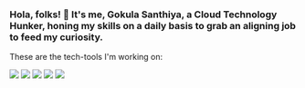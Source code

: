 ### Hola, folks! 👋 It's me, Gokula Santhiya, a Cloud Technology Hunker, honing my skills on a daily basis to grab an aligning job to feed my curiosity. 
These are the tech-tools I'm working on:

![](https://img.shields.io/badge/Python-<Python>informational?style=flat&logo=data:#3776AB;base64,<Python>)
![](https://img.shields.io/badge/AWS-<Python>informational?style=flat&logo=data:#3776AB;base64,<Python>)
![](https://img.shields.io/badge/Terraform-<Python>informational?style=flat&logo=data:#3776AB;base64,<Python>)
![](https://img.shields.io/badge/Ansible-<Python>informational?style=flat&logo=data:#3776AB;base64,<Python>)
![](https://img.shields.io/badge/RedHatEnterpriseLinux-<Python>informational?style=flat&logo=data:#3776AB;base64,<Python>)
<!--
**gokulasanthiya29/gokulasanthiya29** is a ✨ _special_ ✨ repository because its `README.md` (this file) appears on your GitHub profile.

Here are some ideas to get you started:

- 🔭 I’m currently working on ...
- 🌱 I’m currently learning ...
- 👯 I’m looking to collaborate on ...
- 🤔 I’m looking for help with ...
- 💬 Ask me about ...
- 📫 How to reach me: ...
- 😄 Pronouns: ...
- ⚡ Fun fact: ...
-->
